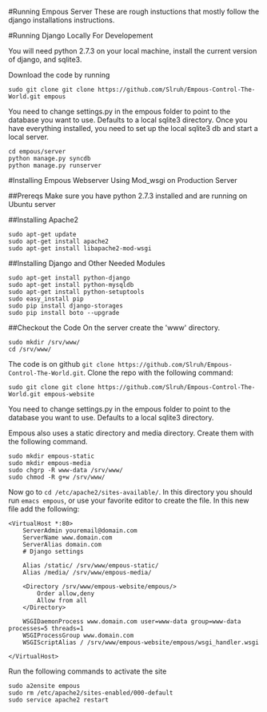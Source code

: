 #Running Empous Server
These are rough instuctions that mostly follow the django installations instructions.

#Running Django Locally For Developement

You will need python 2.7.3 on your local machine, install the current version of django, and sqlite3.

Download the code by running

```
sudo git clone git clone https://github.com/Slruh/Empous-Control-The-World.git empous
```

You need to change settings.py in the empous folder to point to the database you want to use. Defaults to a local sqlite3 directory. Once you have everything installed, you need to set up the local sqlite3 db and start a local server.

```
cd empous/server
python manage.py syncdb
python manage.py runserver
```

#Installing Empous Webserver Using Mod_wsgi on Production Server

##Prereqs
Make sure you have python 2.7.3 installed and are running on Ubuntu server

##Installing Apache2
```
sudo apt-get update
sudo apt-get install apache2
sudo apt-get install libapache2-mod-wsgi
```

##Installing Django and Other Needed Modules

```
sudo apt-get install python-django
sudo apt-get install python-mysqldb
sudo apt-get install python-setuptools
sudo easy_install pip
sudo pip install django-storages
sudo pip install boto --upgrade
```

##Checkout the Code
On the server create the 'www' directory.

```
sudo mkdir /srv/www/
cd /srv/www/
```

The code is on github `git clone https://github.com/Slruh/Empous-Control-The-World.git`. Clone the repo with the following command:

```
sudo git clone git clone https://github.com/Slruh/Empous-Control-The-World.git empous-website
```

You need to change settings.py in the empous folder to point to the database you want to use. Defaults to a local sqlite3 directory.

Empous also uses a static directory and media directory. Create them with the following command.

```
sudo mkdir empous-static
sudo mkdir empous-media
sudo chgrp -R www-data /srv/www/
sudo chmod -R g+w /srv/www/
```

Now go to `cd /etc/apache2/sites-available/`. In this directory you should run `emacs empous`, or use your favorite editor to create the file.
In this new file add the following:

```
<VirtualHost *:80>
    ServerAdmin youremail@domain.com
    ServerName www.domain.com
    ServerAlias domain.com
    # Django settings

    Alias /static/ /srv/www/empous-static/
    Alias /media/ /srv/www/empous-media/

    <Directory /srv/www/empous-website/empous/>
        Order allow,deny
        Allow from all
    </Directory>

    WSGIDaemonProcess www.domain.com user=www-data group=www-data processes=5 threads=1
    WSGIProcessGroup www.domain.com
    WSGIScriptAlias / /srv/www/empous-website/empous/wsgi_handler.wsgi

</VirtualHost>
```

Run the following commands to activate the site
```
sudo a2ensite empous
sudo rm /etc/apache2/sites-enabled/000-default
sudo service apache2 restart
```
